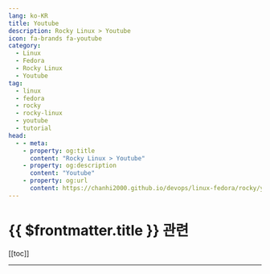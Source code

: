 ```yaml
---
lang: ko-KR
title: Youtube
description: Rocky Linux > Youtube
icon: fa-brands fa-youtube
category:
  - Linux
  - Fedora
  - Rocky Linux
  - Youtube 
tag:
  - linux
  - fedora
  - rocky
  - rocky-linux
  - youtube
  - tutorial
head:
  - - meta:
    - property: og:title
      content: "Rocky Linux > Youtube"
    - property: og:description
      content: "Youtube"
    - property: og:url
      content: https://chanhi2000.github.io/devops/linux-fedora/rocky/youtube.html
---
```


# {{ $frontmatter.title }} 관련

[[toc]]

---

<TagLinks />